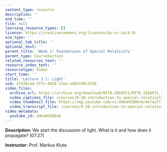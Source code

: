 ```yaml
---
content_type: resource
description: ''
end_time: ''
file: null
learning_resource_types: []
license: https://creativecommons.org/licenses/by-nc-sa/4.0/
ocw_type: ''
optional_tab_title: ''
optional_text: ''
parent_title: 'Week 1: Foundations of Special Relativity'
parent_type: CourseSection
related_resources_text: ''
resource_index_text: ''
resourcetype: Video
start_time: ''
title: 'Lecture 3.1: Light'
uid: 47430cad-5ffc-4d28-12ea-ed83c09c5250
video_files:
  archive_url: https://archive.org/download/MIT8.20IAP21/MIT8_20IAP21_lec03-1_300k.mp4
  video_captions_file: /courses/8-20-introduction-to-special-relativity-january-iap-2021/0332a9812e975409bd6b6b81a24907e6_ZmKaHSXDbn0.vtt
  video_thumbnail_file: https://img.youtube.com/vi/ZmKaHSXDbn0/default.jpg
  video_transcript_file: /courses/8-20-introduction-to-special-relativity-january-iap-2021/08ec0d49a589db165e6e700e0c52972d_ZmKaHSXDbn0.pdf
video_metadata:
  youtube_id: ZmKaHSXDbn0
---
```


**Description:** We start the discussion of light. What is it and how does it propagate? (07:27)

**Instructor:** Prof. Markus Klute

